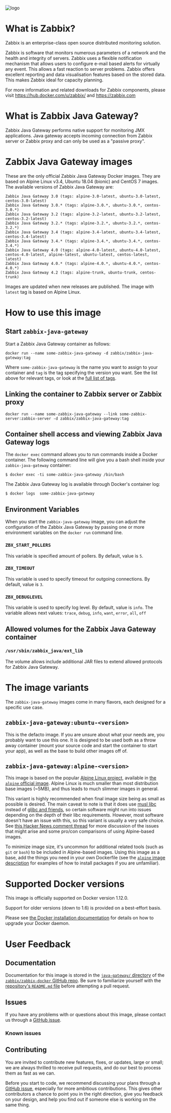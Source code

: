 ![logo](https://assets.zabbix.com/img/logo/zabbix_logo_500x131.png)

# What is Zabbix?

Zabbix is an enterprise-class open source distributed monitoring solution.

Zabbix is software that monitors numerous parameters of a network and the health and integrity of servers. Zabbix uses a flexible notification mechanism that allows users to configure e-mail based alerts for virtually any event. This allows a fast reaction to server problems. Zabbix offers excellent reporting and data visualisation features based on the stored data. This makes Zabbix ideal for capacity planning.

For more information and related downloads for Zabbix components, please visit https://hub.docker.com/u/zabbix/ and https://zabbix.com

# What is Zabbix Java Gateway?

Zabbix Java Gateway performs native support for monitoring JMX applications. Java gateway accepts incoming connection from Zabbix server or Zabbix proxy and can only be used as a "passive proxy".

# Zabbix Java Gateway images

These are the only official Zabbix Java Gateway Docker images. They are based on Alpine Linux v3.4, Ubuntu 18.04 (bionic) and CentOS 7 images. The available versions of Zabbix Java Gateway are:

    Zabbix Java Gateway 3.0 (tags: alpine-3.0-latest, ubuntu-3.0-latest, centos-3.0-latest)
    Zabbix Java Gateway 3.0.* (tags: alpine-3.0.*, ubuntu-3.0.*, centos-3.0.*)
    Zabbix Java Gateway 3.2 (tags: alpine-3.2-latest, ubuntu-3.2-latest, centos-3.2-latest)
    Zabbix Java Gateway 3.2.* (tags: alpine-3.2.*, ubuntu-3.2.*, centos-3.2.*)
    Zabbix Java Gateway 3.4 (tags: alpine-3.4-latest, ubuntu-3.4-latest, centos-3.4-latest)
    Zabbix Java Gateway 3.4.* (tags: alpine-3.4.*, ubuntu-3.4.*, centos-3.4.*)
    Zabbix Java Gateway 4.0 (tags: alpine-4.0-latest, ubuntu-4.0-latest, centos-4.0-latest, alpine-latest, ubuntu-latest, centos-latest, latest)
    Zabbix Java Gateway 4.0.* (tags: alpine-4.0.*, ubuntu-4.0.*, centos-4.0.*)
    Zabbix Java Gateway 4.2 (tags: alpine-trunk, ubuntu-trunk, centos-trunk)

Images are updated when new releases are published. The image with ``latest`` tag is based on Alpine Linux.

# How to use this image

## Start `zabbix-java-gateway`

Start a Zabbix Java Gateway container as follows:

    docker run --name some-zabbix-java-gateway -d zabbix/zabbix-java-gateway:tag

Where `some-zabbix-java-gateway` is the name you want to assign to your container and `tag` is the tag specifying the version you want. See the list above for relevant tags, or look at the [full list of tags](https://hub.docker.com/r/zabbix/zabbix-java-gateway/tags/).

## Linking the container to Zabbix server or Zabbix proxy

    docker run --name some-zabbix-java-gateway --link some-zabbix-server:zabbix-server -d zabbix/zabbix-java-gateway:tag

## Container shell access and viewing Zabbix Java Gateway logs

The `docker exec` command allows you to run commands inside a Docker container. The following command line will give you a bash shell inside your `zabbix-java-gateway` container:

```console
$ docker exec -ti some-zabbix-java-gateway /bin/bash
```

The Zabbix Java Gateway log is available through Docker's container log:

```console
$ docker logs  some-zabbix-java-gateway
```

## Environment Variables

When you start the `zabbix-java-gateway` image, you can adjust the configuration of the Zabbix Java Gateway by passing one or more environment variables on the `docker run` command line.

### `ZBX_START_POLLERS`

This variable is specified amount of pollers. By default, value is `5`.

### `ZBX_TIMEOUT`

This variable is used to specify timeout for outgoing connections. By default, value is `3`.

### `ZBX_DEBUGLEVEL`

This variable is used to specify log level. By default, value is `info`. The variable allows next values: ``trace``, ``debug``, ``info``, ``want``, ``error``, ``all``, ``off``

## Allowed volumes for the Zabbix Java Gateway container

### ``/usr/sbin/zabbix_java/ext_lib``

The volume allows include additional JAR files to extend allowed protocols for Zabbix Java Gateway.

# The image variants

The `zabbix-java-gateway` images come in many flavors, each designed for a specific use case.

## `zabbix-java-gateway:ubuntu-<version>`

This is the defacto image. If you are unsure about what your needs are, you probably want to use this one. It is designed to be used both as a throw away container (mount your source code and start the container to start your app), as well as the base to build other images off of.

## `zabbix-java-gateway:alpine-<version>`

This image is based on the popular [Alpine Linux project](http://alpinelinux.org), available in [the `alpine` official image](https://hub.docker.com/_/alpine). Alpine Linux is much smaller than most distribution base images (~5MB), and thus leads to much slimmer images in general.

This variant is highly recommended when final image size being as small as possible is desired. The main caveat to note is that it does use [musl libc](http://www.musl-libc.org) instead of [glibc and friends](http://www.etalabs.net/compare_libcs.html), so certain software might run into issues depending on the depth of their libc requirements. However, most software doesn't have an issue with this, so this variant is usually a very safe choice. See [this Hacker News comment thread](https://news.ycombinator.com/item?id=10782897) for more discussion of the issues that might arise and some pro/con comparisons of using Alpine-based images.

To minimize image size, it's uncommon for additional related tools (such as `git` or `bash`) to be included in Alpine-based images. Using this image as a base, add the things you need in your own Dockerfile (see the [`alpine` image description](https://hub.docker.com/_/alpine/) for examples of how to install packages if you are unfamiliar).

# Supported Docker versions

This image is officially supported on Docker version 1.12.0.

Support for older versions (down to 1.6) is provided on a best-effort basis.

Please see [the Docker installation documentation](https://docs.docker.com/installation/) for details on how to upgrade your Docker daemon.

# User Feedback

## Documentation

Documentation for this image is stored in the [`java-gateway/` directory](https://github.com/zabbix/zabbix-docker/tree/3.0/java-gateway) of the [`zabbix/zabbix-docker` GitHub repo](https://github.com/zabbix/zabbix-docker/). Be sure to familiarize yourself with the [repository's `README.md` file](https://github.com/zabbix/zabbix-docker/blob/master/README.md) before attempting a pull request.

## Issues

If you have any problems with or questions about this image, please contact us through a [GitHub issue](https://github.com/zabbix/zabbix-docker/issues).

### Known issues

## Contributing

You are invited to contribute new features, fixes, or updates, large or small; we are always thrilled to receive pull requests, and do our best to process them as fast as we can.

Before you start to code, we recommend discussing your plans through a [GitHub issue](https://github.com/zabbix/zabbix-docker/issues), especially for more ambitious contributions. This gives other contributors a chance to point you in the right direction, give you feedback on your design, and help you find out if someone else is working on the same thing.
